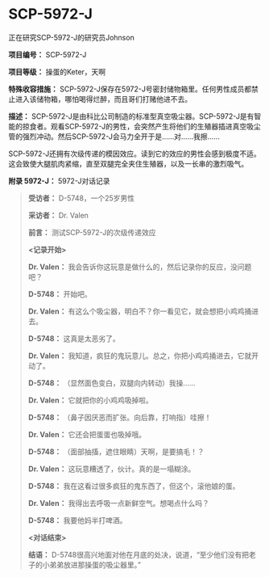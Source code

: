 # SCP-5972-J
                        




正在研究SCP-5972-J的研究员Johnson



**项目编号：** SCP-5972-J

**项目等级：** 操蛋的Keter，天啊

**特殊收容措施：** SCP-5972-J保存在5972-J号密封储物箱里。任何男性成员都禁止进入该储物箱，哪怕喝得烂醉，而且哥们打赌他进不去。

**描述：** SCP-5972-J是由科比公司制造的标准型真空吸尘器。SCP-5972-J是有智能的掠食者。观看SCP-5972-J的男性，会突然产生将他们的生殖器插进真空吸尘管的强烈冲动。然后SCP-5972-J会马力全开于是……对……我擦……

SCP-5972-J还拥有次级传递的模因效应。读到它的效应的男性会感到极度不适。这会致使大腿肌肉紧缩，直至双腿完全夹住生殖器，以及一长串的激烈吸气。

**附录 5972-J：** 5972-J对话记录


> **受访者：** D-5748，一个25岁男性
> 
> **采访者：** Dr. Valen
> 
> **前言：** 测试SCP-5972-J的次级传递效应
> 
> **<记录开始>** 
> 
> **Dr. Valen：** 我会告诉你这玩意是做什么的，然后记录你的反应，没问题吧？
> 
> **D-5748：** 开始吧。
> 
> **Dr. Valen：** 有这么个吸尘器，明白不？你一看见它，就会想把小鸡鸡捅进去。
> 
> **D-5748：** 这真是太恶劣了。
> 
> **Dr. Valen：** 我知道，疯狂的鬼玩意儿。总之，你把小鸡鸡捅进去，它就开动了。
> 
> **D-5748：** （显然面色变白，双腿向内转动）我操……
> 
> **Dr. Valen：** 它就把你的小鸡鸡吸掉啦。
> 
> **D-5748：** （鼻子因厌恶而扩张。向后靠，打响指）哇擦！
> 
> **Dr. Valen：** 它还会把蛋蛋也吸掉哦。
> 
> **D-5748：** （面部抽搐，遮住眼睛）天啊，是要搞毛！？
> 
> **Dr. Valen：** 这玩意糟透了，伙计。真的是一塌糊涂。
> 
> **D-5748：** 我在这看过很多疯狂的鬼东西了，但这个，滚他娘的蛋。
> 
> **Dr. Valen：** 我得出去呼吸一点新鲜空气。想喝点什么吗？
> 
> **D-5748：** 我要他妈半打啤酒。
> 
> **<对话结束>** 
> 
> **结语：** D-5748很高兴地面对他在月底的处决，说道，“至少他们没有把老子的小弟弟放进那操蛋的吸尘器里。”
> 



                    